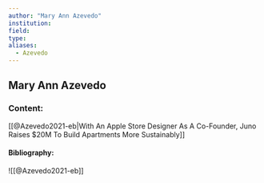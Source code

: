 ```yaml
---
author: "Mary Ann Azevedo"
institution:
field:
type:
aliases:
  - Azevedo
---
```


## Mary Ann Azevedo

### Content:
[[@Azevedo2021-eb|With An Apple Store Designer As A Co-Founder, Juno Raises \$20M To Build Apartments More Sustainably]]

#### Bibliography:

![[@Azevedo2021-eb]]